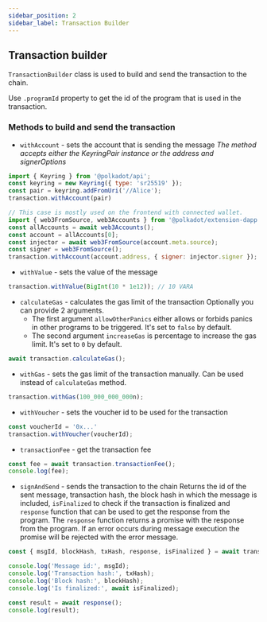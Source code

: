 ```yaml
---
sidebar_position: 2
sidebar_label: Transaction Builder
---
```


## Transaction builder

`TransactionBuilder` class is used to build and send the transaction to the chain.

Use `.programId` property to get the id of the program that is used in the transaction.

### Methods to build and send the transaction

- `withAccount` - sets the account that is sending the message
<i>The method accepts either the KeyringPair instance or the address and signerOptions</i>

```javascript
import { Keyring } from '@polkadot/api';
const keyring = new Keyring({ type: 'sr25519' });
const pair = keyring.addFromUri('//Alice');
transaction.withAccount(pair)

// This case is mostly used on the frontend with connected wallet.
import { web3FromSource, web3Accounts } from '@polkadot/extension-dapp';
const allAccounts = await web3Accounts();
const account = allAccounts[0];
const injector = await web3FromSource(account.meta.source);
const signer = web3FromSource();
transaction.withAccount(account.address, { signer: injector.signer });
```

- `withValue` - sets the value of the message
```javascript
transaction.withValue(BigInt(10 * 1e12)); // 10 VARA
```

- `calculateGas` - calculates the gas limit of the transaction
Optionally you can provide 2 arguments.
  - The first argument `allowOtherPanics` either allows or forbids panics in other programs to be triggered. It's set to `false` by default.
  - The second argument `increaseGas` is percentage to increase the gas limit. It's set to `0` by default.

```javascript
await transaction.calculateGas();
```

- `withGas` - sets the gas limit of the transaction manually. Can be used instead of `calculateGas` method.
```javascript
transaction.withGas(100_000_000_000n);
```

- `withVoucher` - sets the voucher id to be used for the transaction
```javascript
const voucherId = '0x...'
transaction.withVoucher(voucherId);
```

- `transactionFee` - get the transaction fee
```javascript
const fee = await transaction.transactionFee();
console.log(fee);
```

- `signAndSend` - sends the transaction to the chain
Returns the id of the sent message, transaction hash, the block hash in which the message is included, `isFinalized` to check if the transaction is finalized and `response` function that can be used to get the response from the program.
The `response` function returns a promise with the response from the program. If an error occurs during message execution the promise will be rejected with the error message.


```javascript
const { msgId, blockHash, txHash, response, isFinalized } = await transaction.signAndSend();

console.log('Message id:', msgId);
console.log('Transaction hash:', txHash);
console.log('Block hash:', blockHash);
console.log('Is finalized:', await isFinalized);

const result = await response();
console.log(result);
```